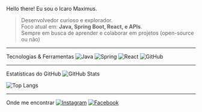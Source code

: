   Hello there! Eu sou o Icaro Maximus.

> Desenvolvedor curioso e explorador.  
> Foco atual em: **Java, Spring Boot, React, e APIs**.  
> Sempre em busca de aprender e colaborar em projetos (open-source ou não)

-------------------------------------------------------------------------------------------------------------------------------------------------------------------------------

  Tecnologias & Ferramentas
![Java](https://img.shields.io/badge/Java-ED8B00?style=for-the-badge&logo=java&logoColor=white)
![Spring](https://img.shields.io/badge/Spring-6DB33F?style=for-the-badge&logo=spring&logoColor=white)
![React](https://img.shields.io/badge/React-20232A?style=for-the-badge&logo=react&logoColor=61DAFB)
![GitHub](https://img.shields.io/badge/GitHub-100000?style=for-the-badge&logo=github&logoColor=white)

-------------------------------------------------------------------------------------------------------------------------------------------------------------------------------

  Estatísticas do GitHub
![GitHub Stats](https://github-readme-stats.vercel.app/api?username=IcaroMax&show_icons=true&theme=tokyonight)

![Top Langs](https://github-readme-stats.vercel.app/api/top-langs/?username=IcaroMax&layout=compact&theme=tokyonight)

-------------------------------------------------------------------------------------------------------------------------------------------------------------------------------

  Onde me encontrar
[![Instagram](https://img.shields.io/badge/Instagram-E4405F?style=for-the-badge&logo=instagram&logoColor=white)](https://www.instagram.com/icaro.maximus/)
[![Facebook](https://img.shields.io/badge/Facebook-1877F2?style=for-the-badge&logo=facebook&logoColor=white)](https://www.facebook.com/profile.php?id=61553172243278)
